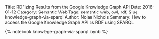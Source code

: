 Title: RDFizing Results from the Google Knowledge Graph API
Date: 2016-01-12
Category: Semantic Web
Tags: semantic web, owl, rdf,
Slug: knowledge-graph-via-sparql
Author: Nolan Nichols
Summary: How to access the Google Knowledge Graph API as RDF using SPARQL

{% notebook knowlege-graph-via-sparql.ipynb %}
